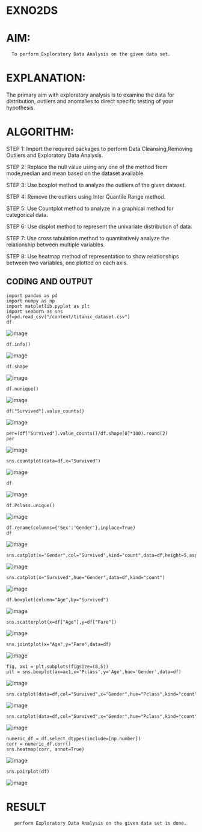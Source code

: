 # EXNO2DS
# AIM:
      To perform Exploratory Data Analysis on the given data set.
      
# EXPLANATION:
  The primary aim with exploratory analysis is to examine the data for distribution, outliers and anomalies to direct specific testing of your hypothesis.
  
# ALGORITHM:
STEP 1: Import the required packages to perform Data Cleansing,Removing Outliers and Exploratory Data Analysis.

STEP 2: Replace the null value using any one of the method from mode,median and mean based on the dataset available.

STEP 3: Use boxplot method to analyze the outliers of the given dataset.

STEP 4: Remove the outliers using Inter Quantile Range method.

STEP 5: Use Countplot method to analyze in a graphical method for categorical data.

STEP 6: Use displot method to represent the univariate distribution of data.

STEP 7: Use cross tabulation method to quantitatively analyze the relationship between multiple variables.

STEP 8: Use heatmap method of representation to show relationships between two variables, one plotted on each axis.

## CODING AND OUTPUT
```
import pandas as pd
import numpy as np
import matplotlib.pyplot as plt
import seaborn as sns
df=pd.read_csv("/content/titanic_dataset.csv")
df
```
![image](https://github.com/user-attachments/assets/a8e04567-43d4-4d56-b5a4-87df60449cb3)

```
df.info()
```
![image](https://github.com/user-attachments/assets/99b204c8-d7e0-437b-8aff-f9ef0bb9be0d)

```
df.shape
```
![image](https://github.com/user-attachments/assets/f28988d3-971b-4628-b15d-fa97ae35415d)

```
df.nunique()
```
![image](https://github.com/user-attachments/assets/0f6659ee-03eb-444f-9c12-e27bd83c9018)

```
df["Survived"].value_counts()
```
![image](https://github.com/user-attachments/assets/6e9eca3e-16af-45b4-a215-cf5e553553b5)

```
per=(df["Survived"].value_counts()/df.shape[0]*100).round(2)
per
```
![image](https://github.com/user-attachments/assets/db16ffab-88cf-42d1-898b-514f6ea81bfa)

```
sns.countplot(data=df,x="Survived")
```
![image](https://github.com/user-attachments/assets/fd80308e-13ce-42e7-bbfc-95c85b94d3a1)

```
df
```
![image](https://github.com/user-attachments/assets/55c00ce5-4807-4c4b-b5ba-693baea70c02)

```
df.Pclass.unique()
```
![image](https://github.com/user-attachments/assets/14491dfb-9b14-490d-a72a-795587a336af)

```
df.rename(columns={'Sex':'Gender'},inplace=True)
df
```
![image](https://github.com/user-attachments/assets/1fd35079-fc5b-4aa2-aa4c-a4aee7bf782d)

```
sns.catplot(x="Gender",col="Survived",kind="count",data=df,height=5,aspect=.7)
```
![image](https://github.com/user-attachments/assets/6043f199-4c89-4766-9bf5-8bf4cd80ff00)

```
sns.catplot(x="Survived",hue="Gender",data=df,kind="count")
```
![image](https://github.com/user-attachments/assets/733be3d0-6b55-4c63-ace7-0b8b71c55a1c)

```
df.boxplot(column="Age",by="Survived")
```
![image](https://github.com/user-attachments/assets/3ddf6f07-ca2b-4c0b-be71-f5bf89a442c1)

```
sns.scatterplot(x=df["Age"],y=df["Fare"])
```
![image](https://github.com/user-attachments/assets/182cb7f1-566d-48c4-945c-d626f559ed04)

```
sns.jointplot(x="Age",y="Fare",data=df)
```
![image](https://github.com/user-attachments/assets/3bc0aab3-8c6e-473e-aad3-a493c5d22ea4)

```
fig, ax1 = plt.subplots(figsize=(8,5))
plt = sns.boxplot(ax=ax1,x='Pclass',y='Age',hue='Gender',data=df)
```
![image](https://github.com/user-attachments/assets/81b67e55-de58-4328-811e-da555cf19fda)

```
sns.catplot(data=df,col="Survived",x="Gender",hue="Pclass",kind="count")
```
![image](https://github.com/user-attachments/assets/92fd09fc-2481-4388-9c69-a91c214ed2f8)

```
sns.catplot(data=df,col="Survived",x="Gender",hue="Pclass",kind="count")
```
![image](https://github.com/user-attachments/assets/096d8520-d809-4e85-8d2e-7d821b79762b)

```
numeric_df = df.select_dtypes(include=[np.number])
corr = numeric_df.corr()
sns.heatmap(corr, annot=True)
```
![image](https://github.com/user-attachments/assets/67d455f8-e11b-49b0-a94a-d4e887870f3a)

```
sns.pairplot(df)
```
![image](https://github.com/user-attachments/assets/980f7eda-f022-4e82-880b-63f0c2fb77d9)


# RESULT
       perform Exploratory Data Analysis on the given data set is done.
